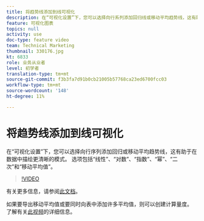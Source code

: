 ```yaml
---
title: 将趋势线添加到线可视化
description: 在“可视化设置”下，您可以选择向行系列添加回归线或移动平均趋势线，这有助于在数据中描绘更清晰的模式。 选项包括“线性”、“对数”、“指数”、“幂”、“二次”和“移动平均值”。
feature: 可视化图表
topics: null
activity: use
doc-type: feature video
team: Technical Marketing
thumbnail: 330176.jpg
kt: 6833
role: 业务从业者
level: 初学者
translation-type: tm+mt
source-git-commit: f3b3fa7d91b0cb21005b57768ca23ed6700fcc03
workflow-type: tm+mt
source-wordcount: '148'
ht-degree: 11%

---
```



# 将趋势线添加到线可视化

在“可视化设置”下，您可以选择向行序列添加回归或移动平均趋势线，这有助于在数据中描绘更清晰的模式。 选项包括“线性”、“对数”、“指数”、“幂”、“二次”和“移动平均值”。

>[!VIDEO](https://video.tv.adobe.com/v/330176/?quality=12&learn=on)

有关更多信息，请参阅[此文档](https://experienceleague.adobe.com/docs/analytics/analyze/analysis-workspace/visualizations/line.html?lang=en#analysis-workspace)。

如果要导出移动平均值或要同时向表中添加许多平均值，则可以创建计算量度。 了解有关[此视频](https://experienceleague.adobe.com/docs/analytics-learn/tutorials/analysis-workspace/visualizations/using-the-cumulative-average-function-to-apply-metric-smoothing.html#analysis-workspace)的详细信息。
